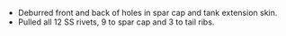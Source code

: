 * Deburred front and back of holes in spar cap and tank extension skin.
* Pulled all 12 SS rivets, 9 to spar cap and 3 to tail ribs.

